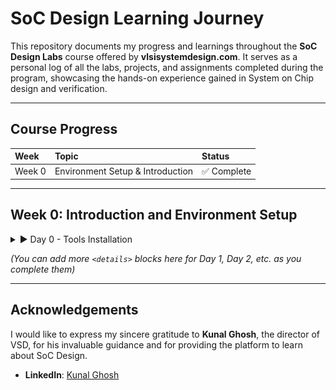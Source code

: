 # SoC Design Learning Journey

This repository documents my progress and learnings throughout the **SoC Design Labs** course offered by **vlsisystemdesign.com**. It serves as a personal log of all the labs, projects, and assignments completed during the program, showcasing the hands-on experience gained in System on Chip design and verification.

---

## Course Progress

| Week   | Topic                                | Status      |
| :----- | :----------------------------------- | :---------- |
| Week 0 | Environment Setup & Introduction     | ✅ Complete |

---

## Week 0: Introduction and Environment Setup

<details>
  <summary>▶ Day 0 - Tools Installation</summary>
  
  <br>
  The first day focused on getting acquainted with the course structure and setting up the necessary open-source tools for VLSI design and simulation on a Linux environment. This foundational setup is crucial for all the upcoming labs and projects.

  The primary tools installed were:
  * **Icarus Verilog (`iverilog`):** A Verilog compiler used for simulating digital circuits.
  * **GTKWave:** A powerful waveform viewer for visualizing and analyzing the output of simulations.
  * **Yosys:** An open-source framework for Verilog RTL synthesis, which translates the hardware description into a gate-level netlist.

  After the installation process, I verified that each tool was correctly set up and accessible from the terminal.

  #### Tool Installation Verification

  The following screenshots confirm the successful installation and basic invocation of the essential tools.

  **1. Icarus Verilog (`iverilog`)**

  Running the `iverilog` command in the terminal displays its usage options, confirming that the compiler is ready to use.

  ![Icarus Verilog Installation](images/iverilog.jpg)

  **2. GTKWave**

  Launching `gtkwave` from the terminal successfully opens the GUI, which is now ready to load and display `.vcd` waveform files for analysis.

  ![GTKWave Installation](images/gtkwave.jpg)

  **3. Yosys Open Synthesis Suite**

  Executing the `yosys` command starts the synthesis suite, confirming that the tool is installed and operational for future synthesis tasks.

  ![Yosys Installation](images/yosys.jpg)

  With the environment now set up, I am ready to proceed with the upcoming labs.

</details>

*(You can add more `<details>` blocks here for Day 1, Day 2, etc. as you complete them)*

---

## Acknowledgements

I would like to express my sincere gratitude to **Kunal Ghosh**, the director of VSD, for his invaluable guidance and for providing the platform to learn about SoC Design.

- **LinkedIn**: [Kunal Ghosh](https://www.linkedin.com/in/kunal-ghosh-vsd/)